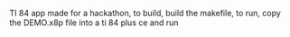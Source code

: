TI 84 app made for a hackathon, to build, build the makefile, to run, copy the DEMO.x8p file into a ti 84 plus ce and run
